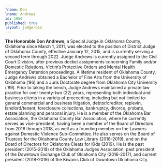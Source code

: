 ```yaml
---
fname: Don
lname: Andrews
id: 1050
published: true
layout: judge-bio
---
```

**The Honorable Don Andrews**, a Special Judge in Oklahoma County, Oklahoma since March 1, 2011, was elected to the position of District Judge of Oklahoma County, effective January 12, 2015, and is currently serving a second term through 2022.  Judge Andrews is currently assigned to the Civil Court Division, after previous docket assignments concerning Family and/or Domestic Relations, Victim’s Protective Orders and Mental Health Emergency Detention proceedings.  A lifetime resident of Oklahoma County, Judge Andrews obtained a Bachelor of Fine Arts from the University of Oklahoma (’86) and a Juris Doctorate degree from Oklahoma City University (’89).  Prior to taking the bench, Judge Andrews maintained a private law practice for over twenty-two (22) years, representing both individual and business clients in a variety of proceeding, including but not limited to:  general commercial and business litigation, debtor/creditor, replevin, landlord/tenant, foreclosure collections, bankruptcy, divorce, probate, estate planning and personal injury.  He is a member of the Oklahoma Bar Association, the Oklahoma County Bar Association, where he currently serves as vice-president, having been a member of the Board of Directors from 2016 through 2018, as well as a founding member on the Lawyers against Domestic Violence Sub-Committee. He also serves on the Board of Trustees for the Oklahoma County Law Library (2018-2019), and on the Board of Directors for Oklahoma Cleats for Kids (2019).  He is the past president (2015-2018) of the Oklahoma Judges Association, past president of the Downtown Exchange Club of Oklahoma City (2016-2017), and current president (2018-2019) of the Kiwanis Club of Downtown Oklahoma City.



